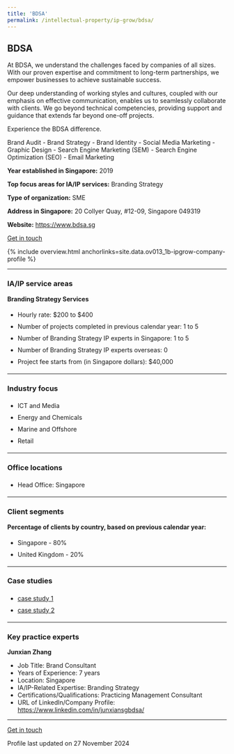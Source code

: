 ```yaml
---
title: 'BDSA'
permalink: /intellectual-property/ip-grow/bdsa/
---
```


## BDSA

At BDSA, we understand the challenges faced by companies of all sizes. With our proven expertise and commitment to long-term partnerships, we empower businesses to achieve sustainable success.

Our deep understanding of working styles and cultures, coupled with our emphasis on effective communication, enables us to seamlessly collaborate with clients. We go beyond technical competencies, providing support and guidance that extends far beyond one-off projects.

Experience the BDSA difference.

Brand Audit - Brand Strategy - Brand Identity - Social Media Marketing - Graphic Design - Search Engine Marketing (SEM) - Search Engine Optimization (SEO) - Email Marketing

<b>Year established in Singapore:</b> 2019

<b>Top focus areas for IA/IP services:</b> Branding Strategy

<b>Type of organization:</b> SME

<b>Address in Singapore:</b> 20 Collyer Quay, #12-09, Singapore 049319

<b>Website:</b> <a href='https://www.bdsa.sg'>https://www.bdsa.sg</a>

<a class='btn' href='https://form.gov.sg/67d7cb88d1d11769526bea36' target='_blank' rel='noopener'>Get in touch</a>

{% include overview.html anchorlinks=site.data.ov013_1b-ipgrow-company-profile %}

---
<a name='ip-related-service-areas'></a>
### IA/IP service areas

**Branding Strategy Services**

<ul>
<li style='line-height: 27px; margin: 0px 0px !important'>Hourly rate:  $200 to $400</li>
<li style='line-height: 27px; margin: 0px 0px !important'>Number of projects completed in previous calendar year: 1 to 5</li>
<li style='line-height: 27px; margin: 0px 0px !important'>Number of Branding Strategy IP experts in Singapore: 1 to 5</li>
<li style='line-height: 27px; margin: 0px 0px !important'>Number of Branding Strategy IP experts overseas: 0</li>
<li style='line-height: 27px; margin: 0px 0px !important'>Project fee starts from (in Singapore dollars):  $40,000</li>
</ul>

---
<a name='industry-focus'></a>
### Industry focus

<ul><li style='line-height: 27px; margin: 0px 0px !important'> ICT and Media</li><li style='line-height: 27px; margin: 0px 0px !important'>Energy and Chemicals</li><li style='line-height: 27px; margin: 0px 0px !important'>Marine and Offshore</li><li style='line-height: 27px; margin: 0px 0px !important'>Retail</li></ul>

---
<a name='office-locations'></a>
### Office locations

<ul><li style='line-height: 27px; margin: 0px 0px !important'> Head Office: Singapore</li></ul>

---
<a name='client-segments'></a>
### Client segments

**Percentage of clients by country, based on previous calendar year:**

<ul><li style='line-height: 27px; margin: 0px 0px !important'> Singapore - 80%</li><li style='line-height: 27px; margin: 0px 0px !important'>United Kingdom - 20%</li></ul>

---
<a name='case-studies'></a>
### Case studies

<ul><li style='line-height: 27px; margin: 0px 0px !important'> <a href="https://bdsa.sg/portfolio/apeiro-networks-branding/" target="_blank" rel="noopener">case study 1</a></li><li style='line-height: 27px; margin: 0px 0px !important'><a href="https://bdsa.sg/portfolio/legendary-hong-kong-branding-marketing/" target="_blank" rel="noopener">case study 2</a>
</li></ul>

---
<a name='key-practice-experts'></a>
### Key practice experts

**Junxian Zhang**

- Job Title: Brand Consultant
- Years of Experience: 7 years
- Location: Singapore
- IA/IP-Related Expertise: Branding Strategy
- Certifications/Qualifications: Practicing Management Consultant
- URL of LinkedIn/Company Profile: <a href="https://www.linkedin.com/in/junxiansgbdsa/" target="_blank" rel="noopener">https://www.linkedin.com/in/junxiansgbdsa/</a>  

---
<p>
<a class='btn' href='https://form.gov.sg/67d7cb88d1d11769526bea36' target='_blank' rel='noopener'>Get in touch</a>
</p>
Profile last updated on 27 November 2024
